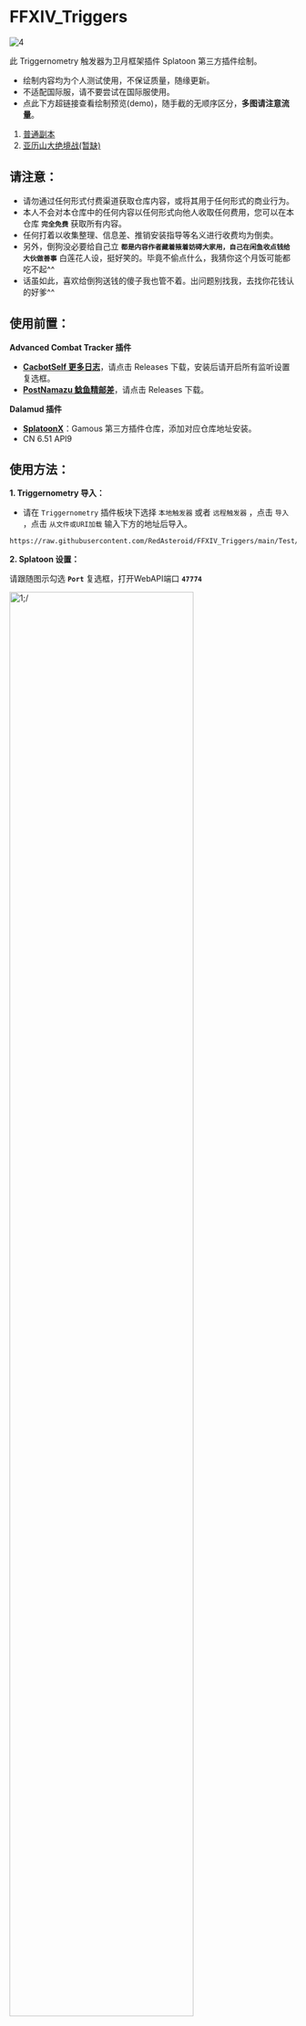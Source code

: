 ﻿# FFXIV_Triggers

![4](https://raw.githubusercontent.com/RedAsteroid/FFXIV_Triggers/main/demo/img0/0.jpg)

此 Triggernometry 触发器为卫月框架插件 Splatoon 第三方插件绘制。

- 绘制内容均为个人测试使用，不保证质量，随缘更新。
- 不适配国际服，请不要尝试在国际服使用。
- 点此下方超链接查看绘制预览(demo)，随手截的无顺序区分，**多图请注意流量**。

1. [普通副本](https://github.com/RedAsteroid/FFXIV_Triggers/blob/main/demo/img1.md)
2. [亚历山大绝境战(暂缺)](https://github.com/RedAsteroid/FFXIV_Triggers/blob/main/demo/img2.md)

## 请注意：

- 请勿通过任何形式付费渠道获取仓库内容，或将其用于任何形式的商业行为。
- 本人不会对本仓库中的任何内容以任何形式向他人收取任何费用，您可以在本仓库 **`完全免费`** 获取所有内容。
- 任何打着以收集整理、信息差、推销安装指导等名义进行收费均为倒卖。
- 另外，倒狗没必要给自己立 **`都是内容作者藏着掖着妨碍大家用，自己在闲鱼收点钱给大伙做善事`** 白莲花人设，挺好笑的。毕竟不偷点什么，我猜你这个月饭可能都吃不起^^
- 话虽如此，喜欢给倒狗送钱的傻子我也管不着。出问题别找我，去找你花钱认的好爹^^

## 使用前置：
**Advanced Combat Tracker 插件**
- [**CacbotSelf 更多日志**](https://github.com/tssailzz8/cacbotSelf)，请点击 Releases 下载，安装后请开启所有监听设置复选框。
- [**PostNamazu 鲶鱼精邮差**](https://github.com/Natsukage/PostNamazu)，请点击 Releases 下载。

**Dalamud 插件**
- [**SplatoonX**](https://github.com/gamous/DalamudPluginsCN-Dev)：Gamous 第三方插件仓库，添加对应仓库地址安装。
- CN 6.51 API9

## 使用方法：
**1. Triggernometry 导入：**

- 请在 `Triggernometry` 插件板块下选择 `本地触发器` 或者 `远程触发器` ，点击 `导入` ，点击 `从文件或URI加载` 输入下方的地址后导入。
  
```
https://raw.githubusercontent.com/RedAsteroid/FFXIV_Triggers/main/Test/Testtriggers_pure.xml
```

**2. Splatoon 设置：**

请跟随图示勾选 **`Port`** 复选框，打开WebAPI端口 **`47774`**

<img src="https://raw.githubusercontent.com/RedAsteroid/FFXIV_Triggers/main/img/1.png" width=80% alt=1;/>

<img src="https://raw.githubusercontent.com/RedAsteroid/FFXIV_Triggers/main/img/2.png" width=80% alt=2;/>

**3. CactbotSelf(MoreLogLine) 设置：**

请跟随图示勾选 **`开启监控ACtorCast`**，**`开启监控ACtorMove`**，**`开启监控ACtorSet`** 复选框。

<img src="https://raw.githubusercontent.com/RedAsteroid/FFXIV_Triggers/main/img/4.png" wid=80% alt=3;/>

配置问题：[CactbotSelf(MoreLogLine)解决默认不勾选](https://docs.qq.com/doc/DZE9Sa1FxSmdZZ2Fo)

## 触发器有以下内容：
* 部分迷宫挑战/讨伐歼灭战
* 巴尔巴莉希娅歼殛战
* 亚历山大绝境战
* 究极神兵绝境战 \(测试\)

## 其他
- 预览图里的卫月样式：[**Catppuccin Macchiato v1**](https://github.com/RedAsteroid/FFXIV_Triggers/blob/main/img/dalamud_theme.md)
- 触发器目前使用 [阿洛(MnFen)](https://github.com/MnFeN) 预览版更改，详见[此处](https://www.bilibili.com/video/BV1tH4y1o7Yx)，如有兼容问题请提Issues。
- 如果您只是想使用 **`亚历山大绝境战 (TEA)`** 触发器绘制，请导入下方地址。
```
https://raw.githubusercontent.com/RedAsteroid/FFXIV_Triggers/main/Test/TEAdraw.xml
```

# 耻辱墙

**倒卖免费资源自始至终是为人不齿的行为，任何借口都无法掩饰倒狗人格上的卑劣。**

### 闲鱼：浒山森森 

[**详情请点击此处查看**](https://github.com/RedAsteroid/FFXIV_Triggers/blob/main/img/resell/1st/full.md)



<img src="https://raw.githubusercontent.com/RedAsteroid/FFXIV_Triggers/main/img/resell/1st/1.png" width=30% alt=5;/><img src="https://raw.githubusercontent.com/RedAsteroid/FFXIV_Triggers/main/img/resell/1st/2.png" width=30% alt=6;/>

### 倒卖本仓库内容与一系列卫月插件，更改/抹去署名并在闲鱼上架。
- **拆分了本仓库的触发器分成三个品类进行倒卖(绝亚、绝亚以外内容、绝亚与其他绝本触发器捆绑)**
- **抹去Github仓库信息，装模作样地修改命名日期，美其名曰：优化**。

- **除此之外，倒狗也在倒卖本人其他仓库的资源。**

##

<img src="https://raw.githubusercontent.com/RedAsteroid/FFXIV_Triggers/main/img/resell/1st/main.jpg" width=30% alt=4;/><img src="https://raw.githubusercontent.com/RedAsteroid/FFXIV_Triggers/main/img/resell/1st/4.jpg" width=50% alt=8;/>

- **被其他作者挂了，写小作文洗白自己的倒卖行为。**

待补充...